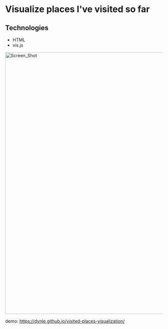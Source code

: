 # Visualize places I've visited so far

## Technologies
* HTML
* vis.js

<img width="834" alt="Screen_Shot" src="https://user-images.githubusercontent.com/36508771/151158317-68386182-491a-4006-b577-769bd845bc9a.png">


demo: https://dynle.github.io/visited-places-visualization/